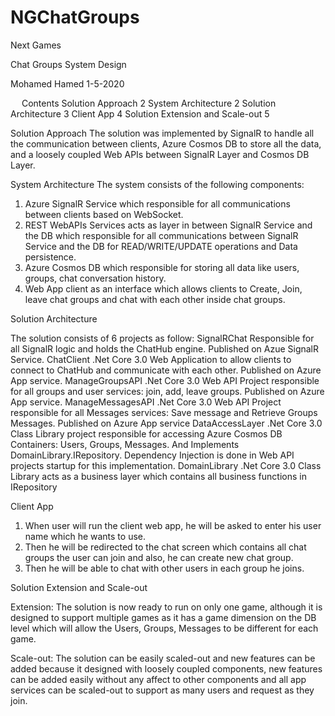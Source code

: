 # NGChatGroups

Next Games

Chat Groups System Design



Mohamed Hamed
1-5-2020

 
Contents
Solution Approach	2
System Architecture	2
Solution Architecture	3
Client App	4
Solution Extension and Scale-out	5
























Solution Approach
The solution was implemented by SignalR to handle all the communication between clients, Azure Cosmos DB to store all the data, and a loosely coupled Web APIs between SignalR Layer and Cosmos DB Layer. 

System Architecture
The system consists of the following components:
1.	Azure SignalR Service which responsible for all communications between clients based on WebSocket.
2.	REST WebAPIs Services acts as layer in between SignalR Service and the DB which responsible for all communications between SignalR Service and the DB for READ/WRITE/UPDATE operations and Data persistence.
3.	Azure Cosmos DB which responsible for storing all data like users, groups, chat conversation history.
4.	Web App client as an interface which allows clients to Create, Join, leave chat groups and chat with each other inside chat groups.
















Solution Architecture

The solution consists of 6 projects as follow:
SignalRChat	Responsible for all SignalR logic and holds the ChatHub engine. Published on Azue SignalR Service.
ChatClient	.Net Core 3.0 Web Application to allow clients to connect to ChatHub and communicate with each other. Published on Azure App service.
ManageGroupsAPI	.Net Core 3.0 Web API Project responsible for all groups and user services: join, add, leave groups. Published on Azure App service.
ManageMessagesAPI	.Net Core 3.0 Web API Project responsible for all Messages services: Save message and Retrieve Groups Messages. Published on Azure App service
DataAccessLayer	.Net Core 3.0 Class Library project responsible for accessing Azure Cosmos DB Containers: Users, Groups, Messages. And Implements DomainLibrary.IRepository. Dependency Injection is done in Web API projects startup for this implementation.
DomainLibrary	.Net Core 3.0 Class Library acts as a business layer which contains all business functions in IRepository














Client App

1.	When user will run the client web app, he will be asked to enter his user name which he wants to use.
2.	Then he will be redirected to the chat screen which contains all chat groups the user can join and also, he can create new chat group.
3.	Then he will be able to chat with other users in each group he joins.
 

	 



Solution Extension and Scale-out 

Extension: The solution is now ready to run on only one game, although it is designed to support multiple games as it has a game dimension on the DB level which will allow the Users, Groups, Messages to be different for each game.

Scale-out: The solution can be easily scaled-out and new features can be added because it designed with loosely coupled components, new features can be added easily without any affect to other components and all app services can be scaled-out to support as many users and request as they join.



  
